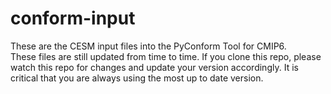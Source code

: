# conform-input

These are the CESM input files into the PyConform Tool for CMIP6.  
These files are still updated from time to time.  If you clone this repo, please 
watch this repo for changes and update your version accordingly.  It is critical
that you are always using the most up to date version.
